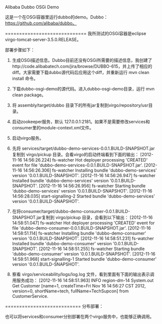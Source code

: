 Alibaba Dubbo OSGi Demo

这是一个在OSGi容器里运行dubbo的demo。Dubbo：https://github.com/alibaba/dubbo。


=============================
我所测试的OSGi容器是eclipse virgo-tomcat-server-3.5.0.RELEASE。

部署步骤如下：

1. 生成OSGi描述信息。Dubbo目前还没有OSGi所需要的描述信息，我创建了http://code.alibabatech.com/jira/browse/DUBBO-615，并上传了相应的diff。大家需要下载dubbo源代码后应用这个diff，并重新运行 mvn clean install 命令。

2. 下载dubbo-osgi-demo的源代码。进入dubbo-osgi-demo目录，运行 mvn clean package。

3. 将 assembly/target/dubbo 目录下的所有jar复制到virgo/repository/usr目录。

4. 启动zookeeper服务，默认 127.0.0.1:2181。如果不是需要修改services和consumer里的module-context.xml文件。

5. 启动virgo服务。

6. 先将 services/target/dubbo-demo-services-0.0.1.BUILD-SNAPSHOT.jar 复制到 virgo/pickup 目录。会看virgo的启动终端看到下面的输出：
[2012-11-16 14:56:26.224] fs-watcher                   <HD0001I> Hot deployer processing 'CREATED' event for file 'dubbo-demo-services-0.0.1.BUILD-SNAPSHOT.jar'.
[2012-11-16 14:56:26.306] fs-watcher                   <DE0000I> Installing bundle 'dubbo-demo-services' version '0.0.1.BUILD-SNAPSHOT'. 
[2012-11-16 14:56:26.947] fs-watcher                   <DE0001I> Installed bundle 'dubbo-demo-services' version '0.0.1.BUILD-SNAPSHOT'. 
[2012-11-16 14:56:26.956] fs-watcher                   <DE0004I> Starting bundle 'dubbo-demo-services' version '0.0.1.BUILD-SNAPSHOT'. 
[2012-11-16 14:56:28.035] start-signalling-2           <DE0005I> Started bundle 'dubbo-demo-services' version '0.0.1.BUILD-SNAPSHOT'. 

7. 在将consumer/target/dubbo-demo-consumer-0.0.1.BUILD-SNAPSHOT.jar复制到 virgo/pickup 目录，会看到以下输出：
[2012-11-16 14:58:51.047] fs-watcher                   <HD0001I> Hot deployer processing 'CREATED' event for file 'dubbo-demo-consumer-0.0.1.BUILD-SNAPSHOT.jar'. 
[2012-11-16 14:58:51.114] fs-watcher                   <DE0000I> Installing bundle 'dubbo-demo-consumer' version '0.0.1.BUILD-SNAPSHOT'. 
[2012-11-16 14:58:51.231] fs-watcher                   <DE0001I> Installed bundle 'dubbo-demo-consumer' version '0.0.1.BUILD-SNAPSHOT'. 
[2012-11-16 14:58:51.255] fs-watcher                   <DE0004I> Starting bundle 'dubbo-demo-consumer' version '0.0.1.BUILD-SNAPSHOT'. 
[2012-11-16 14:58:51.968] start-signalling-1           <DE0005I> Started bundle 'dubbo-demo-consumer' version '0.0.1.BUILD-SNAPSHOT'.

8. 察看 virgo/serviceability/logs/log.log 文件，看到里面有下面的输出表示调用服务成功：
[2012-11-16 14:58:51.963] INFO  region-dm-14                 System.out                                                        Get Customer [name=1, createTime=Fri Nov 16 14:56:27 CST 2012, version=0, shortName=tech, fullName=TechSupcon] from CustomerService.

===========================
分布部署：

也可以将services和consumer分别部署在两个virgo服务中，也能够正确调用。

